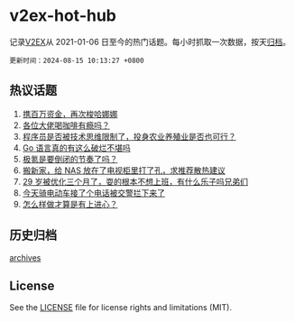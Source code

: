 # v2ex-hot-hub

 记录[V2EX](https://www.v2ex.com/)从 2021-01-06 日至今的热门话题。每小时抓取一次数据，按天[归档](archives)。

`更新时间：2024-08-15 10:13:27 +0800`

## 热议话题

1. [携百万资金，再次梭哈娜娜](https://www.v2ex.com/t/1064910)
1. [各位大佬喝咖啡有瘾吗？](https://www.v2ex.com/t/1064826)
1. [程序员是否被技术思维限制了，投身农业养殖业是否也可行？](https://www.v2ex.com/t/1064949)
1. [Go 语言真的有这么破烂不堪吗](https://www.v2ex.com/t/1064987)
1. [极氪是要倒闭的节奏了吗？](https://www.v2ex.com/t/1065098)
1. [搬新家，给 NAS 放在了电视柜里打了孔，求推荐散热建议](https://www.v2ex.com/t/1064822)
1. [29 岁被优化三个月了，耍的根本不想上班，有什么乐子吗兄弟们](https://www.v2ex.com/t/1064885)
1. [今天骑电动车接了个电话被交警拦下来了](https://www.v2ex.com/t/1064847)
1. [怎么样做才算是有上进心？](https://www.v2ex.com/t/1065085)

## 历史归档

[archives](archives)

## License

See the [LICENSE](LICENSE) file for license rights and limitations (MIT).
